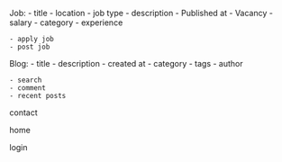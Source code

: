 Job:
    - title
    - location
    - job type
    - description
    - Published at
    - Vacancy
    - salary
    - category
    - experience
    
    - apply job
    - post job


Blog: 
    - title
    - description
    - created at
    - category
    - tags
    - author
    
    - search
    - comment
    - recent posts
    
contact

home 

login
